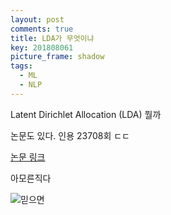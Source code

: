```yaml
---
layout: post
comments: true
title: LDA가 무엇이냐
key: 201808061
picture_frame: shadow
tags:
  - ML
  - NLP
---
```


Latent Dirichlet Allocation (LDA) 뭘까

<!--more-->

논문도 있다. 인용 ‎23708회 ㄷㄷ

[논문 링크](http://delivery.acm.org/10.1145/950000/944937/3-993-blei.pdf?ip=143.248.242.199&id=944937&acc=OPEN&key=0EC22F8658578FE1%2E7500FBAD1E9579D9%2E4D4702B0C3E38B35%2E6D218144511F3437&__acm__=1533546683_ec4e0e5c9ea38aaacf7b8d563467672f)

아모른직다

![믿으면](https://raw.githubusercontent.com/q0115643/my_blog/master/assets/images/zzal/believe/1.jpg)
